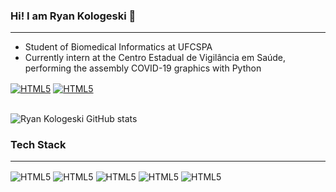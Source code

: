### Hi! I am Ryan Kologeski 👋
------------------------------------------------------------------------

- Student of Biomedical Informatics at UFCSPA
- Currently intern at the Centro Estadual de Vigilância em Saúde, performing the assembly COVID-19 graphics with Python

<div style="display: inline_block">
    <a href="https://www.linkedin.com/in/ryankologeski/" target="_blank"><img align="center" alt="HTML5" src="https://img.shields.io/badge/LinkedIn-0077B5?style=for-the-badge&logo=linkedin&logoColor=white"></a>
    <a href="mailto:kologeski.ap@gmail.com"><img align="center" alt="HTML5" src="https://img.shields.io/badge/Gmail-D14836?style=for-the-badge&logo=gmail&logoColor=white"></a>
</div><br/>

![Ryan Kologeski GitHub stats](https://github-readme-stats.vercel.app/api?username=RyanKologeski&theme=midnight-purple&show_icons=true)

### Tech Stack
------------------------------------------------------------------------

<div style="display: inline_block">
    <img align="center" alt="HTML5" src="https://img.shields.io/badge/HTML5-E34F26?style=for-the-badge&logo=html5&logoColor=white">
    <img align="center" alt="HTML5" src="https://img.shields.io/badge/CSS3-1572B6?style=for-the-badge&logo=css3&logoColor=white">
    <img align="center" alt="HTML5" src="https://img.shields.io/badge/Python-3776AB?style=for-the-badge&logo=python&logoColor=white">
    <img align="center" alt="HTML5" src="https://img.shields.io/badge/React-20232A?style=for-the-badge&logo=react&logoColor=61DAFB">
    <img align="center" alt="HTML5" src="https://img.shields.io/badge/MySQL-00000F?style=for-the-badge&logo=mysql&logoColor=white">
</div>
